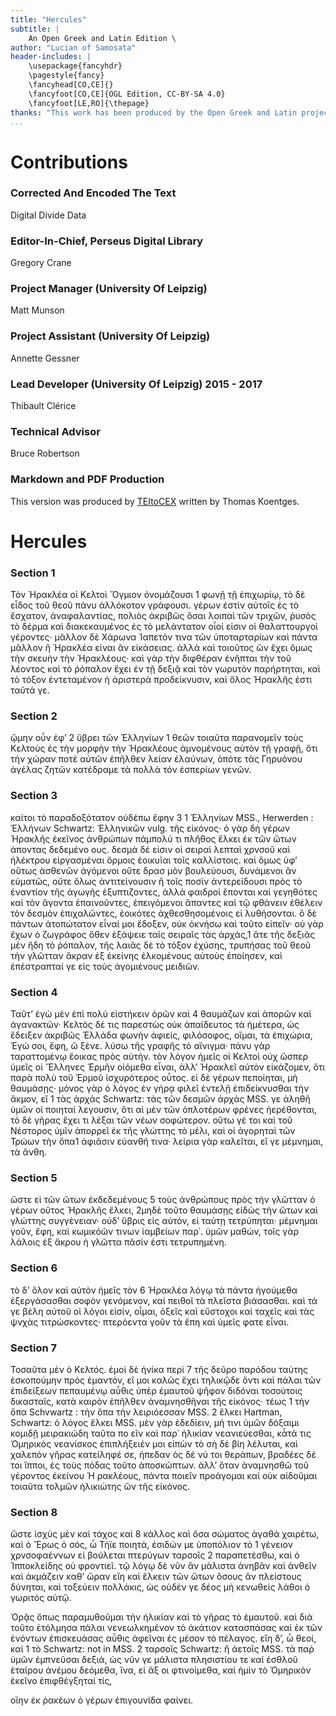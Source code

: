 ```yaml
---
title: "Hercules"
subtitle: |
	An Open Greek and Latin Edition \ 
author: "Lucian of Samosata"
header-includes: | 
	\usepackage{fancyhdr}
	\pagestyle{fancy}
	\fancyhead[CO,CE]{}
	\fancyfoot[CO,CE]{OGL Edition, CC-BY-SA 4.0}
	\fancyfoot[LE,RO]{\thepage}
thanks: "This work has been produced by the Open Greek and Latin project through the help of volunteers. See contributions for details."
...
```


# Contributions


### Corrected And Encoded The Text

Digital Divide Data  
  
### Editor-In-Chief, Perseus Digital Library

Gregory Crane  
  
### Project Manager (University Of Leipzig)

Matt Munson  
  
### Project Assistant (University Of Leipzig)

Annette Gessner  
  
### Lead Developer (University Of Leipzig) 2015 - 2017

Thibault Clérice  
  
### Technical Advisor

Bruce Robertson  
  
### Markdown and PDF Production

This version was produced by [TEItoCEX](https://github.com/ThomasK81/TEItoCEX) written by Thomas Koentges.

# Hercules

### Section 1

<p>Τὸν Ἡρακλέα οἱ Κελτοὶ Ὄγμιον ὀνομάζουσι 1
φωνῇ τῇ ἐπιχωρίῳ, τὸ δὲ εἶδος τοῦ θεοῦ πάνυ
ἀλλόκοτον γράφουσι. γέρων ἐστὶν αὐτοῖς ἐς τὸ
ἔσχατον, ἀναφαλαντίας, πολιὸς ἀκριβῶς ὅσαι
λοιπαὶ τῶν τριχῶν, ῥυσὸς τὸ δέρμα καὶ διακεκαυμένος
ἐς τὸ μελάντατον οἷοί εἰσιν οἱ θαλαττουργοὶ
γέροντες· μᾶλλον δὲ Χάρωνα Ἰαπετόν τινα τῶν
ὑποταρταρίων καὶ πάντα μᾶλλον ἢ Ἡρακλέα
εἰναι ἂν εἰκάσειας. ἀλλὰ καὶ τοιοῦτος ὢν ἔχει
ὅμως τὴν σκευὴν τὴν Ἡρακλέους· καὶ γὰρ τὴν
διφθέραν ἐνῆπται τὴν τοῦ λέοντος καὶ τὸ ῥόπαλον
ἔχει ἐν τῇ δεξιᾷ καὶ τὸν γωρυτὸν παρήρτηται, καὶ
τὸ τόξον ἐντεταμένον ἡ ἀριστερὰ προδείκνυσιν,
καὶ ὅλος Ἡρακλῆς ἐστι ταῦτά γε.</p>


### Section 2

<p>ᾤμην οὖν ἐφʼ 2
ὕβρει τῶν Ἑλληνίων 1 θεῶν τοιαῦτα παρανομεῖν
τοὺς Κελτοὺς ἐς τὴν μορφὴν τὴν Ἡρακλέους
ἀμνομένους αὐτὸν τῇ γραφῇ, ὅτι τὴν χώραν ποτὲ
αὐτῶν ἐπῆλθεν λείαν ἐλαύνων, ὁπότε τὰς Γηρυόνου
ἀγέλας ζητῶν κατέδραμε τὰ πολλὰ τόν ἑσπερίων
γενῶν.</p>


### Section 3

<p>καίτοι τὸ παραδοξότατον οὐδέπω ἔφην 3
<note type="footnote">1 Ἑλληνίων MSS., Herwerden : Ἑλλήνων Schwartz: Ἑλληνικῶν
vulg.</note>

<pb n="64"/>
τῆς εἰκόνος· ὁ γὰρ δὴ γέρων Ἡρακλῆς ἐκεῖνος
ἀνθρώπων πάμπολύ τι πλῆθος ἕλκει ἐκ τῶν ὤτων
ἀποντας δεδεμένο ους. δεσμὰ δέ εἰσιν οἱ σειραὶ
λεπταὶ χρνσοῦ καὶ ἠλέκτρου εἰργασμέναι ὅρμοις
ἐοικυῖαι τοῖς καλλίστοις. καὶ ὅμως ὑφʼ οὕτως
ἀσθενῶν ἀγόμενοι οὔτε δρασ μὸν βουλεύουσι, δυνάμενοι
ἂν εὐματῶς, οὔτε ὅλως ἀντιτείνουσιν ἢ τοῖς
ποσὶν ἀντερείδουσι πρὸς τὸ ἐναντίον τῆς ἀγωγῆς
ἐξυπτιζοντες, ἀλλὰ φαιδροὶ ἕπονται καὶ γεγηθότες
καὶ τὸν ἄγοντα ἐπαινοῦντες, ἐπειγόμενοι
ἅπαντες καὶ τῷ φθάνειν ἐθέλειν τὸν δεσμὸν ἐπιχαλῶντες,
ἐοικότες ἀχθεσθησομένοις εἰ λυθήσονται.
ὃ δὲ πάντων ἀτοπώτατον εἶναί μοι
ἔδοξεν, οὐκ ὀκνήσω καὶ τοῦτο εἰπεῖν· οὐ γὰρ ἔχων
ὁ ζωγράφος ὅθεν ἐξάψειε ταῖς σειραῖς τὰς ἀρχάς,1
ἄτε τῆς δεξιᾶς μὲν ἤδη τὸ ῥόπαλον, τῆς λαιᾶς δὲ
τὸ τόξον ἐχύσης, τρυπήσας τοῦ θεοῦ τὴν γλῶτταν
ἄκραν ἐξ ἐκείνης ἑλκομένους αὐτοὺς ἐποίησεν, καὶ
ἐπέστραπταί γε εἰς τοὺς ἀγομιένους μειδιῶν.</p>


### Section 4

<p>Ταῦτʼ ἐγὼ μὲν ἐπὶ πολὺ εἱστήκειν ὁρῶν καὶ 4
θαυμάζων καὶ ἀπορῶν καὶ ἀγανακτῶν· Κελτὸς
δέ τις παρεστὼς οὐκ ἀπαίδευτος τὰ ἡμέτερα, ὡς
ἔδειξεν ἀκριβῶς Ἑλλάδα φωνὴν ἀφιείς, φιλόσοφος,
οἴμαι, τὰ ἐπιχώρια, Ἐγώ σοι, ἔφη, ὥ ξένε. λύσω
τῆς γραφῆς τὸ αἴνιγμα· πάνυ γὰρ ταραττομένῳ
ἕοικας πρὸς αὐτήν. τὸν λόγον ἡμεῖς οἱ Κελτοὶ
οὐχ ὥσπερ ὑμεῖς οἱ Ἕλληνες Ἑρμῆν οἰόμεθα εἶναι,
ἀλλʼ Ἡρακλεῖ αὐτὸν εἰκάζομεν, ὅτι παρὰ πολὺ
τοῦ Ἑρμοῦ ἰσχυρότερος οὗτος. εἰ δὲ γέρων
πεποίηται, μὴ θαυμάσῃς· μόνος γὰρ ὁ λόγος ἐν
γήρᾳ φιλεῖ ἐντελῇ ἐπιδείκνυσθαι τὴν ἄκμον, εἴ
<note type="footnote">1 τὰς ἀρχάς Schwartz: τὰς τῶν δεσμῶν ἀρχάς MSS.</note>

<pb n="66"/>
γε ἀληθῆ ὑμῶν οἱ ποιηταὶ λεγουσιν, ὅτι αἱ μὲν
τῶν ὁπλοτέρων φρένες ἠερέθονται, τὸ δὲ γῆρας
ἔχει τι λέξαι τῶν νέων σοφώτερον. οὕτω γέ τοι
καὶ τοῦ Νέστορος ὑμῖν ἀπορρεῖ ἐκ τῆς γλώττης
τὸ μέλι, καὶ οἱ ἀγορηταὶ τῶν Τρώων τὴν ὄπα1
ἀφιᾶσιν εὐανθῆ τινα· λείρια γὰρ καλεῖται, εἴ γε
μέμνημαι, τὰ ἄνθη.</p>


### Section 5

<p>ὥστε εἰ τῶν ὤτων ἐκδεδεμένους 5
τοὺς ἀνθρώπους πρὸς τὴν γλῶτταν ὁ γέρων
οὕτος Ἡρακλῆς ἕλκει, 2μηδὲ τοῦτο θαυμάσῃς εἰδὼς
τὴν ὤτων καὶ γλώττης συγγένειαν· οὐδʼ ὕβρις εἰς
αὐτόν, εἰ ταύτῃ τετρύπηται· μέμνημαι γοῦν, ἔφη,
καὶ κωμικόῶν τινων ἰαμβείων παρ᾿. ὑμῶν μαθών,
τοῖς γὰρ λάλοις ἐξ ἄκρου ἡ γλῶττα πᾶσίν ἐστι
τετρυπημένη.</p>


### Section 6

<p>τὸ δʼ ὅλον καὶ αὐτὸν ἡμεῖς τὸν 6
Ἡρακλέα λόγῳ τὰ πάντα ἡγούμεθα ἐξεργάσασθαι
σοφὸν γενόμενον, καί πειθοῖ τὰ πλεῖστα βιάσασθαι.
καὶ τά γε βέλη αὐτοῦ οἱ λόγοι εἰσίν, οἶμαι, ὀξεῖς
καὶ εὔστοχοι καὶ ταχεῖς καὶ τὰς ψνχὰς τιτρώσκοντες·
πτερόεντα γοῦν τὰ ἔπη καὶ ὑμεῖς φατε
εἶναι.</p>


### Section 7

<p>Τοσαῦτα μὲν ὁ Κελτός. ἐμοὶ δὲ ἡνίκα περὶ 7
τῆς δεῦρο παρόδου ταύτης ἐσκοπούμην πρὸς
ἐμαντόν, εἴ μοι καλῶς ἔχει τηλικῷδε ὄντι καὶ
πάλαι τῶν ἐπιδείξεων πεπαυμένῳ αὖθις ὑπὲρ
ἐμαυτοῦ ψῆφον διδόναι τοσούτοις δικασταῖς, κατὰ
καιρὸν ἐπῆλθεν ἀναμνησθῆναι τῆς εἰκόνος· τέως
<note type="footnote">1 τὴν ὄπα Schvwartz : τὴν ὅπα τὴν λειριόεσσαν MSS.</note>
<note type="footnote">2 ἕλκει Hartman, Schwartz: ὁ λόγος ἕλκει MSS.</note>

<pb n="68"/>
μὲν γὰρ ἐδεδίειν, μή τινι ὑμῶν δόξαιμι κομιδῇ
μειρακιώδη ταῦτα πο εῖν καὶ παρ᾿ ἡλικίαν
νεανιεύεσθαι, κἆτά τις Ὁμηρικὸς νεανίσκος ἐπιπλήξειέν
μοι εἰπὼν τὸ σὴ δὲ βίη λέλυται, καὶ
χαλεπὸν γῆρας κατείληφέ σε, ἠπεδαν ὸς δέ νύ τοι
θεράπων, βραδέες δέ τοι ἵπποι, ἐς τοὺς πόδας
τοῦτο ἀποσκώπτων. ἀλλʼ ὅταν ἀναμνησθῶ τοῦ
γέροντος ἐκείνου Ἡ ρακλέους, πάντα ποιεῖν προάγομαι
καὶ οὐκ αἰδοῦμαι τοιαῦτα τολμῶν ἡλικιώτης
ὢν τῆς εἰκόνος.</p>


### Section 8

<p>ὥστε ἰσχὺς μὲν καὶ τάχος καὶ 8
κάλλος καὶ ὅσα σώματος ἀγαθὰ χαιρέτω, καὶ ὁ
Ἔρως ὁ σός, ὦ Τήϊε ποιητά, ἐσιδών με ὑποπόλιον
τὸ 1 γένειον χρνσοφαέννων εἰ βούλεται πτερύγων
ταρσοῖς 2 παραπετέσθω, καὶ ὁ Ἱπποκλείδης οὐ
φροντιεῖ. τῷ λόγῳ δὲ νῦν ἂν μάλιστα ἀνηβᾶν
καὶ ἀνθεῖν καὶ ἀκμάζειν καθʼ ὥραν εἴη καὶ ἕλκειν
τῶν ὤτων ὅσους ἂν πλείστους δύνηται, καὶ τοξεύειν
πολλάκις, ὡς οὐδέν γε δέος μὴ κενωθεὶς λάθοι ὁ
γωριτὸς αὐτῷ.</p>
<p>Ὁρᾷς ὅπως παραμυθοῦμαι τὴν ἡλικίαν καὶ
τὸ γῆρας τὸ ἐμαυτοῦ. καὶ διὰ τοῦτο ἐτόλμησα
πάλαι νενεωλκημένον τὸ ἀκάτιον κατασπάσας
καὶ ἐκ τῶν ἐνόντων ἐπισκευάσας αὖθις
ἀφεῖναι ἐς μέσον τὸ πέλαγος. εἴη δʼ, ὦ θεοί, καὶ
<note type="footnote">1 τὸ Schwartz: not in MSS.</note>
<note type="footnote">2 ταρσοῖς Schwartz: ἢ ἀετοῖς MSS.</note>

<pb n="70"/>
τὰ παῤ ὑμῶν ἐμπνεῦσαι δεξιά, ὡς νῦν γε μάλιστα
πλησιστίου τε καί ἐσθλοῦ ἑταίρου ἀνέμου δεόμεθα,
ἵνα, εἰ ἄξ οι φτινοίμεθα, καὶ ἡμίν τὸ Ὁμηρικὸν
ἐκεῖνο ἐπιφθέγξηταί τίς,</p>
<p>οἵην ἐκ ῥακέων ὁ γέρων ἐπιγουνίδα φαίνει.</p>

